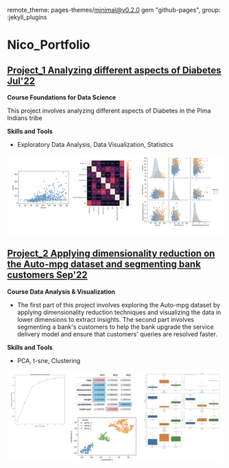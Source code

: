 remote_theme: pages-themes/minimal@v0.2.0
gem "github-pages", group: :jekyll_plugins


# Nico_Portfolio

## [Project_1 Analyzing different aspects of Diabetes Jul'22](https://github.com/NicoConejero/Academic_ePortfolio_FoundationsDataScience) ##

**Course Foundations for Data Science**

This project involves analyzing different aspects of Diabetes in the Pima Indians tribe

**Skills and Tools**

- Exploratory Data Analysis, Data Visualization, Statistics


![](/images/Project_1.png)


 
## [Project_2 Applying dimensionality reduction on the Auto-mpg dataset and segmenting bank customers Sep'22](https://github.com/NicoConejero/Academic_ePortfolio_DimensionalityReduction-Clustering) ##

**Course Data Analysis & Visualization**

- The first part of this project involves exploring the Auto-mpg dataset by applying dimensionality reduction techniques and visualizing the data in lower dimensions to extract insights. The second part involves segmenting a bank's customers to help the bank upgrade the service delivery model and ensure that customers' queries are resolved faster.

**Skills and Tools**

- PCA, t-sne, Clustering
 
![](/images/Project_2.png)
